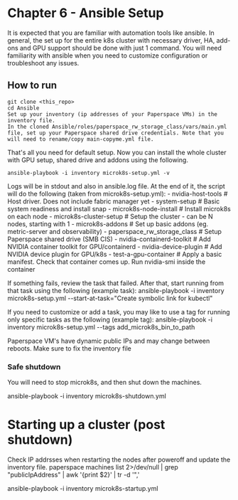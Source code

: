 # Chapter 6 - Ansible Setup

It is expected that you are familiar with automation tools like ansible. In general, the set up for the entire k8s cluster with necessary driver, HA, add-ons and GPU support should be done with just 1 command. You will need familiarity with ansible when you need to customize configuration or troubleshoot any issues. 

## How to run

```shell
git clone <this_repo>
cd Ansible
Set up your inventory (ip addresses of your Paperspace VMs) in the inventory file.
In the cloned Ansible/roles/paperspace_rw_storage_class/vars/main.yml file, set up your Paperspace shared drive credentials. Note that you will need to rename/copy main-copyme.yml file.
```

That's all you need for default setup. Now you can install the whole cluster with GPU setup, shared drive and addons using the following.

```shell
ansible-playbook -i inventory microk8s-setup.yml -v
```

Logs will be in stdout and also in ansible.log file. At the end of it, the script will do the following (taken from microk8s-setup.yml):
    - nvidia-host-tools               # Host driver. Does not include fabric manager yet
    - system-setup                    # Basic system readiness and install snap
    - microk8s-node-install           # Install microk8s on each node
    - microk8s-cluster-setup          # Setup the cluster - can be N nodes, starting with 1
    - microk8s-addons                 # Set up basic addons (eg. metric-server and observability)
    - paperspace_rw_storage_class     # Setup Paperspace shared drive (SMB CIS)
    - nvidia-containerd-toolkit       # Add NVIDIA container toolkit for GPU/containerd
    - nvidia-device-plugin            # Add NVIDIA device plugin for GPU/k8s
    - test-a-gpu-container            # Apply a basic manifest. Check that container comes up. Run nvidia-smi inside the container


If something fails, review the task that failed. After that, start running from that task using the following (example task):
ansible-playbook -i inventory microk8s-setup.yml --start-at-task="Create symbolic link for kubectl" 

If you need to customize or add a task, you may like to use a tag for running only specific tasks as the following (example tag):
ansible-playbook -i inventory microk8s-setup.yml --tags add_microk8s_bin_to_path

Paperspace VM's have dynamic public IPs and may change between reboots. Make sure to fix the inventory file

### Safe shutdown
You will need to stop microk8s, and then shut down the machines.

ansible-playbook -i inventory microk8s-shutdown.yml

# Starting up a cluster (post shutdown)
Check IP addrsses when restarting the nodes after poweroff and update the inventory file.
paperspace machines list 2>/dev/null | grep "publicIpAddress" | awk '{print $2}' | tr -d '",'

ansible-playbook -i inventory microk8s-startup.yml

